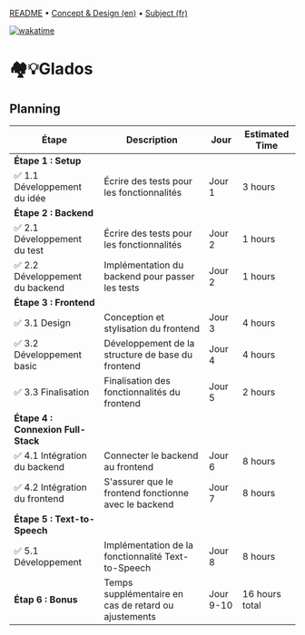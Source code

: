 [README](README.md) • [Concept & Design (en)](CONCEPT.md) • [Subject (fr)](PDF.pdf)

[![wakatime](https://wakatime.com/badge/user/08071e9d-f227-4ac4-acb0-e78a5829cf60/project/0628c6fd-9ef4-4bec-b62d-ead7a5acae4c.svg)](https://wakatime.com/badge/user/08071e9d-f227-4ac4-acb0-e78a5829cf60/project/0628c6fd-9ef4-4bec-b62d-ead7a5acae4c)

# 🏘️💡Glados


## Planning

| Étape                         | Description                                    | Jour       | Estimated Time       |
|-------------------------------|------------------------------------------------|------------|----------------------|
| **Étape 1 : Setup**         |                                                |            |                      |
| ✅ 1.1 Développement du idée     | Écrire des tests pour les fonctionnalités      | Jour 1     | 3 hours              |
| **Étape 2 : Backend**         |                                                |            |                      |
| ✅ 2.1 Développement du test     | Écrire des tests pour les fonctionnalités      | Jour 2     | 1 hours              |
| ✅ 2.2 Développement du backend  | Implémentation du backend pour passer les tests| Jour 2     | 1 hours              |
| **Étape 3 : Frontend**        |                                                |            |                      |
| ✅ 3.1 Design                    | Conception et stylisation du frontend          | Jour 3     | 4 hours              |
| ✅ 3.2 Développement basic       | Développement de la structure de base du frontend | Jour 4 | 4 hours              |
| ✅ 3.3 Finalisation              | Finalisation des fonctionnalités du frontend   | Jour 5     | 2 hours              |
| **Étape 4 : Connexion Full-Stack** |                                            |            |                      |
| ✅ 4.1 Intégration du backend    | Connecter le backend au frontend               | Jour 6     | 8 hours              |
| ✅ 4.2 Intégration du frontend   | S'assurer que le frontend fonctionne avec le backend | Jour 7 | 8 hours              |
| **Étape 5 : Text-to-Speech**  |                                                |            |                      |
| ✅ 5.1 Développement             | Implémentation de la fonctionnalité Text-to-Speech | Jour 8 | 8 hours              |
| **Étap 6 : Bonus**                     | Temps supplémentaire en cas de retard ou ajustements | Jour 9-10 | 16 hours total |
